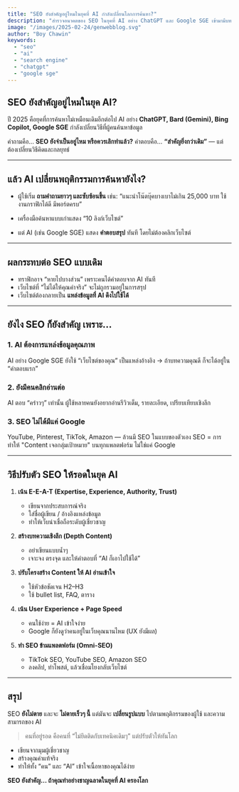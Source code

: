 ```yaml
---
title: "SEO ยังสำคัญอยู่ไหมในยุคที่ AI กำลังเปลี่ยนโลกการค้นหา?"
description: "สำรวจอนาคตของ SEO ในยุคที่ AI อย่าง ChatGPT และ Google SGE เข้ามามีบทบาท พร้อมแนวทางปรับตัวของนักการตลาดและเจ้าของเว็บไซต์ให้ยังคงอยู่ในเกม"
image: "/images/2025-02-24/genwebblog.svg"
author: "Boy Chawin"
keywords:
  - "seo"
  - "ai"
  - "search engine"
  - "chatgpt"
  - "google sge"
---
```


## SEO ยังสำคัญอยู่ไหมในยุค AI?

ปี 2025 คือยุคที่การค้นหาไม่เหมือนเดิมอีกต่อไป
AI อย่าง **ChatGPT, Bard (Gemini), Bing Copilot, Google SGE** กำลังเปลี่ยนวิธีที่ผู้คนค้นหาข้อมูล

คำถามคือ...
**SEO ยังจำเป็นอยู่ไหม หรือควรเลิกทำแล้ว?**
คำตอบคือ... **“สำคัญยิ่งกว่าเดิม”** — แต่ต้องเปลี่ยนวิธีคิดและกลยุทธ์

---

## แล้ว AI เปลี่ยนพฤติกรรมการค้นหายังไง?

- ผู้ใช้เริ่ม **ถามคำถามยาวๆ และซับซ้อนขึ้น** เช่น:
  “แนะนำโน๊ตบุ๊คบางเบาไม่เกิน 25,000 บาท ใช้งานกราฟิกได้ดี มีพอร์ตครบ”

- เครื่องมือค้นหาแบบเก่าแสดง “10 ลิงก์เว็บไซต์”
- แต่ AI (เช่น Google SGE) แสดง **คำตอบสรุป** ทันที โดยไม่ต้องคลิกเว็บไซต์

---

## ผลกระทบต่อ SEO แบบเดิม

- ทราฟิกอาจ “หายไปบางส่วน” เพราะคนได้คำตอบจาก AI ทันที
- เว็บไซต์ที่ “ไม่ได้ให้คุณค่าจริง” จะไม่ถูกรวมอยู่ในการสรุป
- เว็บไซต์ต้องกลายเป็น **แหล่งข้อมูลที่ AI ดึงไปใช้ได้**

---

## ยังไง SEO ก็ยังสำคัญ เพราะ…

### 1. **AI ต้องการแหล่งข้อมูลคุณภาพ**
AI อย่าง Google SGE ยังใช้ “เว็บไซต์ของคุณ” เป็นแหล่งอ้างอิง
→ ถ้าบทความคุณดี ก็จะได้อยู่ใน “คำตอบแรก”

### 2. **ยังมีคนคลิกอ่านต่อ**
AI ตอบ “คร่าวๆ” เท่านั้น
ผู้ใช้หลายคนยังอยากอ่านรีวิวเต็ม, รายละเอียด, เปรียบเทียบเชิงลึก

### 3. **SEO ไม่ได้มีแค่ Google**
YouTube, Pinterest, TikTok, Amazon — ล้วนมี SEO ในแบบของตัวเอง
SEO = การทำให้ "Content เจอกลุ่มเป้าหมาย" บนทุกแพลตฟอร์ม ไม่ใช่แค่ Google

---

## วิธีปรับตัว SEO ให้รอดในยุค AI

1. **เน้น E-E-A-T (Expertise, Experience, Authority, Trust)**
   - เขียนจากประสบการณ์จริง
   - ใส่ชื่อผู้เขียน / อ้างอิงแหล่งข้อมูล
   - ทำให้เว็บน่าเชื่อถือระดับผู้เชี่ยวชาญ

2. **สร้างบทความเชิงลึก (Depth Content)**
   - อย่าเขียนแบบน้ำๆ
   - เจาะจง ตรงจุด และให้คำตอบที่ “AI ก็เอาไปใช้ได้”

3. **ปรับโครงสร้าง Content ให้ AI อ่านเข้าใจ**
   - ใช้หัวข้อชัดเจน H2–H3
   - ใช้ bullet list, FAQ, ตาราง

4. **เน้น User Experience + Page Speed**
   - คนใช้ง่าย = AI เข้าใจง่าย
   - Google ก็ยังดูว่าคนอยู่ในเว็บคุณนานไหม (UX ยังมีผล)

5. **ทำ SEO ข้ามแพลตฟอร์ม (Omni-SEO)**
   - TikTok SEO, YouTube SEO, Amazon SEO
   - ลงคลิป, ทำโพสต์, แล้วเชื่อมโยงกลับเว็บไซต์

---

## สรุป

SEO **ยังไม่ตาย** และจะ **ไม่ตายเร็วๆ นี้**
แต่มันจะ **เปลี่ยนรูปแบบ** ไปตามพฤติกรรมของผู้ใช้ และความสามารถของ AI

> คนที่อยู่รอด คือคนที่ “ไม่ยึดติดกับเทคนิคเดิมๆ” แต่ปรับตัวให้ทันโลก

- เขียนจากมุมผู้เชี่ยวชาญ
- สร้างคุณค่าแท้จริง
- ทำให้ทั้ง “คน” และ “AI” เข้าใจเนื้อหาของคุณได้ง่าย

**SEO ยังสำคัญ... ถ้าคุณทำอย่างชาญฉลาดในยุคที่ AI ครองโลก**
